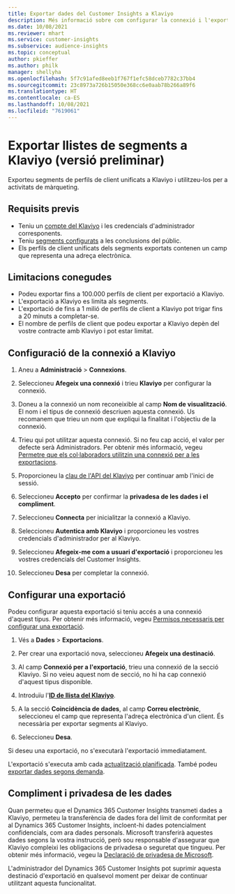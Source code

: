 ```yaml
---
title: Exportar dades del Customer Insights a Klaviyo
description: Més informació sobre com configurar la connexió i l'exportació a Klaviyo.
ms.date: 10/08/2021
ms.reviewer: mhart
ms.service: customer-insights
ms.subservice: audience-insights
ms.topic: conceptual
author: pkieffer
ms.author: philk
manager: shellyha
ms.openlocfilehash: 5f7c91afed8eeb1f767f1efc58dceb7782c37bb4
ms.sourcegitcommit: 23c8973a726b15050e368cc6e0aab78b266a89f6
ms.translationtype: HT
ms.contentlocale: ca-ES
ms.lasthandoff: 10/08/2021
ms.locfileid: "7619061"
---
```

# <a name="export-segment-lists-to-klaviyo-preview"></a>Exportar llistes de segments a Klaviyo (versió preliminar)

Exporteu segments de perfils de client unificats a Klaviyo i utilitzeu-los per a activitats de màrqueting.

## <a name="prerequisites"></a>Requisits previs

-   Teniu un [compte del Klaviyo](https://www.klaviyo.com/) i les credencials d'administrador corresponents.
-   Teniu [segments configurats](segments.md) a les conclusions del públic.
-   Els perfils de client unificats dels segments exportats contenen un camp que representa una adreça electrònica.

## <a name="known-limitations"></a>Limitacions conegudes

- Podeu exportar fins a 100.000 perfils de client per exportació a Klaviyo.
- L'exportació a Klaviyo es limita als segments.
- L'exportació de fins a 1 milió de perfils de client a Klaviyo pot trigar fins a 20 minuts a completar-se. 
- El nombre de perfils de client que podeu exportar a Klaviyo depèn del vostre contracte amb Klaviyo i pot estar limitat.

## <a name="set-up-connection-to-klaviyo"></a>Configuració de la connexió a Klaviyo

1. Aneu a **Administració** > **Connexions**.

1. Seleccioneu **Afegeix una connexió** i trieu **Klaviyo** per configurar la connexió.

1. Doneu a la connexió un nom reconeixible al camp **Nom de visualització**. El nom i el tipus de connexió descriuen aquesta connexió. Us recomanem que trieu un nom que expliqui la finalitat i l'objectiu de la connexió.

1. Trieu qui pot utilitzar aquesta connexió. Si no feu cap acció, el valor per defecte serà Administradors. Per obtenir més informació, vegeu [Permetre que els col·laboradors utilitzin una connexió per a les exportacions](connections.md#allow-contributors-to-use-a-connection-for-exports).

1. Proporcioneu la [clau de l'API del Klaviyo](https://help.klaviyo.com/hc/articles/115005062267-How-to-Manage-Your-Account-s-API-Keys) per continuar amb l'inici de sessió. 

1. Seleccioneu **Accepto** per confirmar la **privadesa de les dades i el compliment**.

1. Seleccioneu **Connecta** per inicialitzar la connexió a Klaviyo.

1. Seleccioneu **Autentica amb Klaviyo** i proporcioneu les vostres credencials d'administrador per al Klaviyo.

1. Seleccioneu **Afegeix-me com a usuari d'exportació** i proporcioneu les vostres credencials del Customer Insights.

1. Seleccioneu **Desa** per completar la connexió.

## <a name="configure-an-export"></a>Configurar una exportació

Podeu configurar aquesta exportació si teniu accés a una connexió d'aquest tipus. Per obtenir més informació, vegeu [Permisos necessaris per configurar una exportació](export-destinations.md#set-up-a-new-export).

1. Vés a **Dades** > **Exportacions**.

1. Per crear una exportació nova, seleccioneu **Afegeix una destinació**.

1. Al camp **Connexió per a l'exportació**, trieu una connexió de la secció Klaviyo. Si no veieu aquest nom de secció, no hi ha cap connexió d'aquest tipus disponible.

1. Introduïu l'[**ID de llista del Klaviyo**](https://help.klaviyo.com/hc/articles/115005078647-How-to-Find-a-List-ID).     

3. A la secció **Coincidència de dades**, al camp **Correu electrònic**, seleccioneu el camp que representa l'adreça electrònica d'un client. És necessària per exportar segments al Klaviyo.

1. Seleccioneu **Desa**.

Si deseu una exportació, no s'executarà l'exportació immediatament.

L'exportació s'executa amb cada [actualització planificada](system.md#schedule-tab). També podeu [exportar dades segons demanda](export-destinations.md#run-exports-on-demand). 


## <a name="data-privacy-and-compliance"></a>Compliment i privadesa de les dades

Quan permeteu que el Dynamics 365 Customer Insights transmeti dades a Klaviyo, permeteu la transferència de dades fora del límit de conformitat per al Dynamics 365 Customer Insights, incloent-hi dades potencialment confidencials, com ara dades personals. Microsoft transferirà aquestes dades segons la vostra instrucció, però sou responsable d'assegurar que Klaviyo compleixi les obligacions de privadesa o seguretat que tingueu. Per obtenir més informació, vegeu la [Declaració de privadesa de Microsoft](https://go.microsoft.com/fwlink/?linkid=396732).

L'administrador del Dynamics 365 Customer Insights pot suprimir aquesta destinació d'exportació en qualsevol moment per deixar de continuar utilitzant aquesta funcionalitat.
